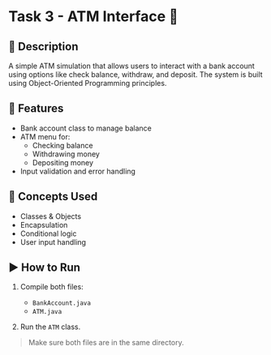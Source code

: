 # Task 3 - ATM Interface 🏧

## 🔹 Description
A simple ATM simulation that allows users to interact with a bank account using options like check balance, withdraw, and deposit. The system is built using Object-Oriented Programming principles.

## 🔧 Features
- Bank account class to manage balance
- ATM menu for:
  - Checking balance
  - Withdrawing money
  - Depositing money
- Input validation and error handling

## 🧠 Concepts Used
- Classes & Objects
- Encapsulation
- Conditional logic
- User input handling

## ▶️ How to Run
1. Compile both files:
   - `BankAccount.java`
   - `ATM.java`

2. Run the `ATM` class.

> Make sure both files are in the same directory.
